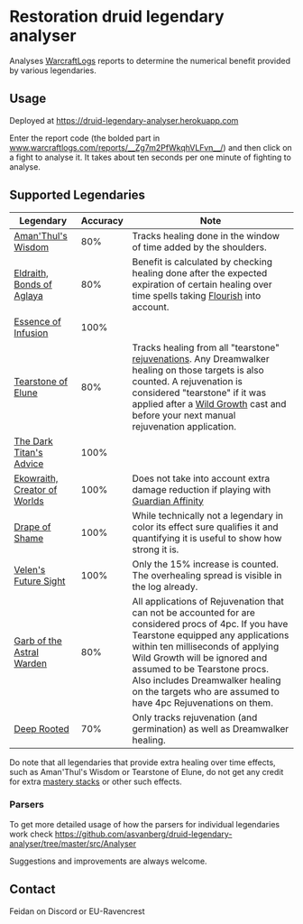 # Restoration druid legendary analyser

Analyses [WarcraftLogs](http://www.warcraftlogs.com) reports to determine the
numerical benefit provided by various legendaries.

## Usage
Deployed at https://druid-legendary-analyser.herokuapp.com

Enter the report code (the bolded part in www.warcraftlogs.com/reports/__Zg7m2PfWkqhVLFvn__/)
and then click on a fight to analyse it.
It takes about ten seconds per one minute of fighting to analyse.

## Supported Legendaries
| Legendary | Accuracy | Note |
| --- | --- | --- |
| [Aman'Thul's Wisdom](http://www.wowhead.com/item=137072/amanthuls-wisdom) | 80% | Tracks healing done in the window of time added by the shoulders. |
| [Eldraith, Bonds of Aglaya](http://www.wowhead.com/item=137095/edraith-bonds-of-aglaya) | 80% | Benefit is calculated by checking healing done after the expected expiration of certain healing over time spells taking [Flourish](http://www.wowhead.com/spell=197721/flourish) into account. |
| [Essence of Infusion](http://www.wowhead.com/item=137026/essence-of-infusion) | 100% | &nbsp; |
| [Tearstone of Elune](http://www.wowhead.com/item=137042/tearstone-of-elune) | 80% | Tracks healing from all "tearstone" [rejuvenations](http://www.wowhead.com/spell=774/rejuvenation). Any Dreamwalker healing on those targets is also counted. A rejuvenation is considered "tearstone" if it was applied after a [Wild Growth](http://www.wowhead.com/spell=48438/wild-growth) cast and before your next manual rejuvenation application. |
| [The Dark Titan's Advice](http://www.wowhead.com/item=137078/the-dark-titans-advice) | 100% | &nbsp; |
| [Ekowraith, Creator of Worlds](http://www.wowhead.com/item=137015/ekowraith-creator-of-worlds) | 100% | Does not take into account extra damage reduction if playing with [Guardian Affinity](http://www.wowhead.com/spell=197491/guardian-affinity) |
| [Drape of Shame](http://www.wowhead.com/item=142170) | 100% | While technically not a legendary in color its effect sure qualifies it and quantifying it is useful to show how strong it is. |
| [Velen's Future Sight](http://www.wowhead.com/spell=235966/velens-future-sight) | 100% | Only the 15% increase is counted. The overhealing spread is visible in the log already. |
| [Garb of the Astral Warden](http://www.wowhead.com/item-set=1283/garb-of-the-astral-warden) | 80% | All applications of Rejuvenation that can not be accounted for are considered procs of 4pc. If you have Tearstone equipped any applications within ten milliseconds of applying Wild Growth will be ignored and assumed to be Tearstone procs. Also includes Dreamwalker healing on the targets who are assumed to have 4pc Rejuvenations on them. |
| [Deep Rooted](http://www.wowhead.com/spell=238122/deep-rooted) | 70% | Only tracks rejuvenation (and germination) as well as Dreamwalker healing. |

Do note that all legendaries that provide extra healing over time effects, such as Aman'Thul's Wisdom or Tearstone of Elune, do not get any credit for extra [mastery stacks](http://www.wowhead.com/spell=77495/mastery-harmony) or other such effects.

### Parsers
To get more detailed usage of how the parsers for individual legendaries work
check https://github.com/asvanberg/druid-legendary-analyser/tree/master/src/Analyser

Suggestions and improvements are always welcome.

## Contact
Feidan on Discord or EU-Ravencrest
